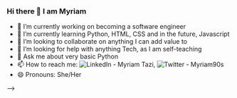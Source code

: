 ### Hi there 👋 I am Myriam 

- 🔭 I’m currently working on becoming a software engineer
- 🌱 I’m currently learning Python, HTML, CSS and in the future, Javascript
- 👯 I’m looking to collaborate on anything I can add value to
- 🤔 I’m looking for help with anything Tech, as I am self-teaching
- 💬 Ask me about very basic Python
- 📫 How to reach me: ![LinkedIn - Myriam Tazi](https:/www.linkedin.com/in/myriamtazi), ![Twitter - Myriam90s](https://twitter.com/myriam90s)
- 😄 Pronouns: She/Her

-->
